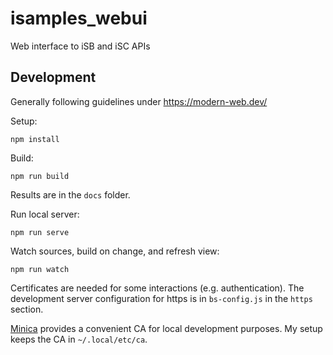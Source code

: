 # isamples_webui

Web interface to iSB and iSC APIs


## Development

Generally following guidelines under https://modern-web.dev/

Setup:
```
npm install
```

Build:
```
npm run build
```
Results are in the `docs` folder.

Run local server:
```
npm run serve
```

Watch sources, build on change, and refresh view:
```
npm run watch
```

Certificates are needed for some interactions (e.g. authentication). The development server
configuration for https is in `bs-config.js` in the `https` section. 

[Minica](https://github.com/jsha/minica) provides a convenient CA for local development
purposes. My setup keeps the CA in `~/.local/etc/ca`.

